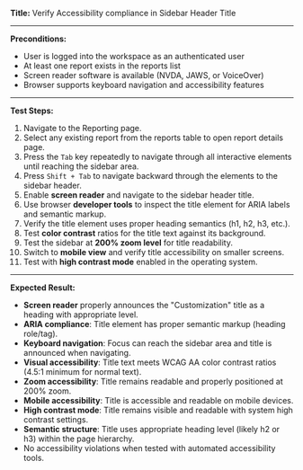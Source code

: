 **Title:** Verify Accessibility compliance in Sidebar Header Title

---

**Preconditions:**
- User is logged into the workspace as an authenticated user
- At least one report exists in the reports list
- Screen reader software is available (NVDA, JAWS, or VoiceOver)
- Browser supports keyboard navigation and accessibility features

---

**Test Steps:**
1. Navigate to the Reporting page.
2. Select any existing report from the reports table to open report details page.
3. Press the `Tab` key repeatedly to navigate through all interactive elements until reaching the sidebar area.
4. Press `Shift + Tab` to navigate backward through the elements to the sidebar header.
5. Enable **screen reader** and navigate to the sidebar header title.
6. Use browser **developer tools** to inspect the title element for ARIA labels and semantic markup.
7. Verify the title element uses proper heading semantics (h1, h2, h3, etc.).
8. Test **color contrast** ratios for the title text against its background.
9. Test the sidebar at **200% zoom level** for title readability.
10. Switch to **mobile view** and verify title accessibility on smaller screens.
11. Test with **high contrast mode** enabled in the operating system.

---

**Expected Result:**
- **Screen reader** properly announces the "Customization" title as a heading with appropriate level.
- **ARIA compliance**: Title element has proper semantic markup (heading role/tag).
- **Keyboard navigation**: Focus can reach the sidebar area and title is announced when navigating.
- **Visual accessibility**: Title text meets WCAG AA color contrast ratios (4.5:1 minimum for normal text).
- **Zoom accessibility**: Title remains readable and properly positioned at 200% zoom.
- **Mobile accessibility**: Title is accessible and readable on mobile devices.
- **High contrast mode**: Title remains visible and readable with system high contrast settings.
- **Semantic structure**: Title uses appropriate heading level (likely h2 or h3) within the page hierarchy.
- No accessibility violations when tested with automated accessibility tools.